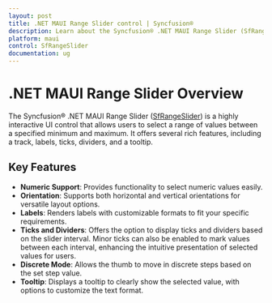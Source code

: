 ```yaml
---
layout: post
title: .NET MAUI Range Slider control | Syncfusion®
description: Learn about the Syncfusion® .NET MAUI Range Slider (SfRangeSlider) control, its key features, and more.
platform: maui
control: SfRangeSlider
documentation: ug
---
```


# .NET MAUI Range Slider Overview

The Syncfusion® .NET MAUI Range Slider ([SfRangeSlider](https://www.syncfusion.com/maui-controls/maui-range-slider)) is a highly interactive UI control that allows users to select a range of values between a specified minimum and maximum. It offers several rich features, including a track, labels, ticks, dividers, and a tooltip.

## Key Features

- **Numeric Support**: Provides functionality to select numeric values easily.
- **Orientation**: Supports both horizontal and vertical orientations for versatile layout options.
- **Labels**: Renders labels with customizable formats to fit your specific requirements.
- **Ticks and Dividers**: Offers the option to display ticks and dividers based on the slider interval. Minor ticks can also be enabled to mark values between each interval, enhancing the intuitive presentation of selected values for users.
- **Discrete Mode**: Allows the thumb to move in discrete steps based on the set step value.
- **Tooltip**: Displays a tooltip to clearly show the selected value, with options to customize the text format.
